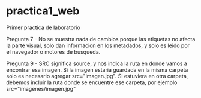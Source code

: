 # practica1_web
Primer practica de laboratorio

Pregunta 7 - No se muestra nada de cambios porque las etiquetas <meta> no afecta la parte visual, solo dan informacion en los metadados, y solo es leido por el navegador o motores de busqueda.

Pregunta 9 - SRC significa source, y nos indica la ruta en donde vamos a encontrar esa imagen. Si la imagen estaria guardada en la misma carpeta solo es necesario agregar src="imagen.jpg". Si estuviera en otra carpeta, debemos incluir la ruta donde se encuentre ese carpeta, por ejemplo src="imagenes/imagen.jpg"
